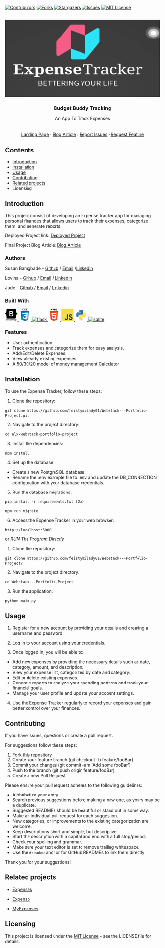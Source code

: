 [![Contributors][contributors-shield]][contributors-url]
[![Forks][forks-shield]][forks-url]
[![Stargazers][stars-shield]][stars-url]
[![Issues][issues-shield]][issues-url]
[![MIT License][license-shield]][license-url]

<br />
<div align="center">
  <a href="https://github.com/feistymilady01/Webstack---Portfolio-Project/">
    <img src="/static/images/logo.png" alt="Logo" width="600" height="250">
  </a>

  <h3 align="center">Budget Buddy Tracking</h3></h3>

  <p align="center">
    An App To Track Expenses
    <br />
    <br />
    <br />
    <a href="http://thehacker1.pythonanywhere.com/">Landing Page</a>
    ·
    <a href="">Blog Article</a>
    .
    <a href="https://github.com/feistymilady01/Webstack---Portfolio-Project/issues">Report Issues</a>
    ·
    <a href="https://github.com/feistymilady01/Webstack---Portfolio-Project/issues">Request Feature</a>
  </p>
</div>

## Contents

- [Introduction](#introduction)
- [Installation](#installation)
- [Usage](#usage)
- [Contributing](#contributing)
- [Related projects](#related-projects)
- [Licensing](#licensing)

## Introduction

This project consist of developing an expense tracker app for managing personal finances that allows users to track their expenses, categorize them, and generate reports.

Deployed Project link: [Deployed Project](https://watch.screencastify.com/v/ZX2Sxa7mAuOpo4VnWKyU)

Final Project Blog Article: [Blog Article]()

### Authors

Susan Bamgbade - [Github](https://github.com/feistymilady01) / [Email](pricelessblinks@gmail.com) /[Linkedin](https://www.linkedin.com/in/)

Lovina - [Github](https://github.com/) / [Email](mails4vina@gmail.com) / [Linkedin](https://www.linkedin.com/in/)

Jude - [Github](https://github.com/) / [Email](Nwabudikejude1@gmail.com) / [Linkedin](https://www.linkedin.com/in/)

### Built With

<p align="left"> <a href="https://getbootstrap.com" target="_blank" rel="noreferrer"> <img src="https://raw.githubusercontent.com/devicons/devicon/master/icons/bootstrap/bootstrap-plain-wordmark.svg" alt="bootstrap" width="40" height="40"/> </a> <a href="https://www.w3schools.com/css/" target="_blank" rel="noreferrer"> <img src="https://raw.githubusercontent.com/devicons/devicon/master/icons/css3/css3-original-wordmark.svg" alt="css3" width="40" height="40"/> </a> <a href="https://flask.palletsprojects.com/" target="_blank" rel="noreferrer"> <img src="https://www.vectorlogo.zone/logos/pocoo_flask/pocoo_flask-icon.svg" alt="flask" width="40" height="40"/> </a> <a href="https://www.w3.org/html/" target="_blank" rel="noreferrer"> <img src="https://raw.githubusercontent.com/devicons/devicon/master/icons/html5/html5-original-wordmark.svg" alt="html5" width="40" height="40"/> </a> <a href="https://developer.mozilla.org/en-US/docs/Web/JavaScript" target="_blank" rel="noreferrer"> <img src="https://raw.githubusercontent.com/devicons/devicon/master/icons/javascript/javascript-original.svg" alt="javascript" width="40" height="40"/> </a> <a href="https://www.python.org" target="_blank" rel="noreferrer"> <img src="https://raw.githubusercontent.com/devicons/devicon/master/icons/python/python-original.svg" alt="python" width="40" height="40"/> </a> <a href="https://www.sqlite.org/" target="_blank" rel="noreferrer"> <img src="https://www.vectorlogo.zone/logos/sqlite/sqlite-icon.svg" alt="sqlite" width="40" height="40"/> </a> </p>

### Features

- User authentication
- Track expenses and categorize them for easy analysis.
- Add/Edit/Delete Expenses.
- View already existing expenses
- A 50/30/20 model of money management Calculator

## Installation

To use the Expense Tracker, follow these steps:

1. Clone the repository:

```shell
git clone https://github.com/feistymilady01/Webstack---Portfolio-Project.git
```

2. Navigate to the project directory:

```shell
cd alx-webstack-portfolio-project
```
3. Install the dependencies:
``` bash
npm install
```
4. Set up the database:

- Create a new PostgreSQL database.
- Rename the .env.example file to .env and update the DB_CONNECTION configuration with your database credentials.

5. Run the database migrations:
```
pip install -r requirements.txt (2x)
```

``` shell
npm run migrate
```

6. Access the Expense Tracker in your web browser:

``` arduino
http://localhost:5000
```
or *RUN The Program Directly*

1. Clone the repository:

```shell
git clone https://github.com/feistymilady01/Webstack---Portfolio-Project/
```

2. Navigate to the project directory:

```shell
cd Webstack---Portfolio-Project
```
3. Run the application:

``` python
python main.py
```

## Usage

1. Register for a new account by providing your details and creating a username and password.

2. Log in to your account using your credentials.

3. Once logged in, you will be able to:

- Add new expenses by providing the necessary details such as date, category, amount, and description.
- View your expense list, categorized by date and category.
- Edit or delete existing expenses.
- Generate reports to analyze your spending patterns and track your financial goals.
- Manage your user profile and update your account settings.

4. Use the Expense Tracker regularly to record your expenses and gain better control over your finances.

## Contributing

If you have issues, questions or create a pull request.

For suggestions follow these steps:

1. Fork this repository
2. Create your feature branch (git checkout -b feature/fooBar)
3. Commit your changes (git commit -am 'Add some fooBar')
4. Push to the branch (git push origin feature/fooBar)
5. Create a new Pull Request

Please ensure your pull request adheres to the following guidelines:

- Alphabetize your entry.
- Search previous suggestions before making a new one, as yours may be a duplicate.
- Suggested READMEs should be beautiful or stand out in some way.
- Make an individual pull request for each suggestion.
- New categories, or improvements to the existing categorization are welcome.
- Keep descriptions short and simple, but descriptive.
- Start the description with a capital and end with a full stop/period.
- Check your spelling and grammar.
- Make sure your text editor is set to remove trailing whitespace.
- Use the `#readme` anchor for GitHub READMEs to link them directly

Thank you for your suggestions!

## Related projects

- [Expenses](https://github.com/jakubgarfield/expenses)

- [Expenso](https://github.com/Spikeysanju/Expenso)

- [MyExpenses](https://github.com/mtotschnig/MyExpenses)

## Licensing

This project is licensed under the [MIT License](https://github.com/Dkemzy/alx-webstack-portfolio-project/blob/main/LICENSE) - see the LICENSE file for details.

[contributors-shield]: https://img.shields.io/github/contributors/feistymilady01/Webstack---Portfolio-Project.svg?style=for-the-badge
[contributors-url]: https://github.com/feistymilady01/Webstack---Portfolio-Project/graphs/contributors
[forks-shield]: https://img.shields.io/github/forks/feistymilady01/Webstack---Portfolio-Project.svg?style=for-the-badge
[forks-url]: https://github.com/feistymilady01/Webstack---Portfolio-Project/forks
[stars-shield]: https://img.shields.io/github/stars/feistymilady01/Webstack---Portfolio-Project.svg?style=for-the-badge
[stars-url]: https://github.com/feistymilady01/Webstack---Portfolio-Project/stargazers
[issues-shield]: https://img.shields.io/github/issues/feistymilady01/Webstack---Portfolio-Project.svg?style=for-the-badge
[issues-url]: https://github.com/feistymilady01/Webstack---Portfolio-Project/issues
[license-shield]: https://img.shields.io/github/license/feistymilady01/Webstack---Portfolio-Project.svg?style=for-the-badge
[license-url]: https://github.com/feistymilady01/Webstack---Portfolio-Project/blob/main/LICENSE
